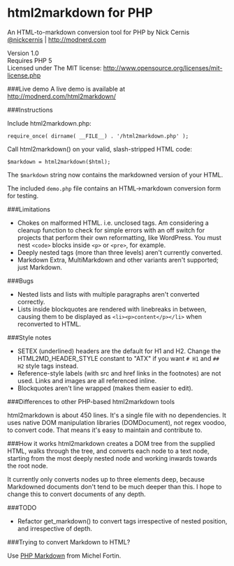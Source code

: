 html2markdown for PHP
=====================

An HTML-to-markdown conversion tool for PHP by Nick Cernis  
[@nickcernis](http://twitter.com/nickcernis)  |  http://modnerd.com

Version 1.0  
Requires PHP 5  
Licensed under The MIT license: http://www.opensource.org/licenses/mit-license.php


###Live demo
A live demo is available at http://modnerd.com/html2markdown/

###Instructions

Include html2markdown.php:
	
	require_once( dirname( __FILE__) . '/html2markdown.php' );
       
Call html2markdown() on your valid, slash-stripped HTML code:

    $markdown = html2markdown($html);
    
The `$markdown` string now contains the markdowned version of your HTML.

The included `demo.php` file contains an HTML->markdown conversion form for testing.

###Limitations

- Chokes on malformed HTML. i.e. unclosed tags. Am considering a cleanup function to check for simple errors with an off switch for projects that perform their own reformatting, like WordPress. You must nest `<code>` blocks inside `<p>` or `<pre>`, for example.
- Deeply nested tags (more than three levels) aren't currently converted.
- Markdown Extra, MultiMarkdown and  other variants aren't supported; just Markdown.

###Bugs

- Nested lists and lists with multiple paragraphs aren't converted correctly.
- Lists inside blockquotes are rendered with linebreaks in between, causing them to be displayed as `<li><p>content</p></li>` when reconverted to HTML.

###Style notes

- SETEX (underlined) headers are the default for H1 and H2. Change the HTML2MD_HEADER_STYLE constant to "ATX" if you want `# H1` and `## H2` style tags instead.
- Reference-style labels (with src and href links in the footnotes) are not used. Links and images are all referenced inline.
- Blockquotes aren't line wrapped (makes them easier to edit).


###Differences to other PHP-based html2markdown tools

html2markdown is about 450 lines. It's a single file with no dependencies. It uses native DOM manipulation libraries (DOMDocument), not regex voodoo, 
to convert code. That means it's easy to maintain and contribute to.

###How it works
html2markdown creates a DOM tree from the supplied HTML, walks through the tree, and converts each node to a text node, starting from the most deeply nested node and working inwards towards the root node.

It currently only converts nodes up to three elements deep, because Markdowned documents don't tend to be much deeper than this. I hope to change this to convert documents of any depth.


###TODO

- Refactor get_markdown() to convert tags irrespective of nested position, 
and irrespective of depth.

###Trying to convert Markdown to HTML?

Use [PHP Markdown](http://michelf.com/projects/php-markdown/) from Michel Fortin.

